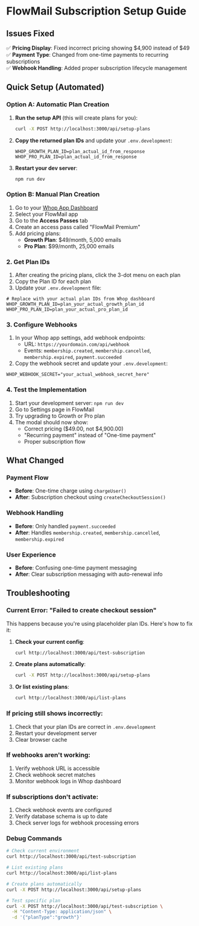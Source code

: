 # FlowMail Subscription Setup Guide

## Issues Fixed

✅ **Pricing Display**: Fixed incorrect pricing showing $4,900 instead of $49  
✅ **Payment Type**: Changed from one-time payments to recurring subscriptions  
✅ **Webhook Handling**: Added proper subscription lifecycle management  

## Quick Setup (Automated)

### Option A: Automatic Plan Creation

1. **Run the setup API** (this will create plans for you):
   ```bash
   curl -X POST http://localhost:3000/api/setup-plans
   ```

2. **Copy the returned plan IDs** and update your `.env.development`:
   ```env
   WHOP_GROWTH_PLAN_ID=plan_actual_id_from_response
   WHOP_PRO_PLAN_ID=plan_actual_id_from_response
   ```

3. **Restart your dev server**:
   ```bash
   npm run dev
   ```

### Option B: Manual Plan Creation

1. Go to your [Whop App Dashboard](https://whop.com/dashboard/developer)
2. Select your FlowMail app
3. Go to the **Access Passes** tab
4. Create an access pass called "FlowMail Premium"
5. Add pricing plans:
   - **Growth Plan**: $49/month, 5,000 emails
   - **Pro Plan**: $99/month, 25,000 emails

### 2. Get Plan IDs

1. After creating the pricing plans, click the 3-dot menu on each plan
2. Copy the Plan ID for each plan
3. Update your `.env.development` file:

```env
# Replace with your actual plan IDs from Whop dashboard
WHOP_GROWTH_PLAN_ID=plan_your_actual_growth_plan_id
WHOP_PRO_PLAN_ID=plan_your_actual_pro_plan_id
```

### 3. Configure Webhooks

1. In your Whop app settings, add webhook endpoints:
   - URL: `https://yourdomain.com/api/webhook`
   - Events: `membership.created`, `membership.cancelled`, `membership.expired`, `payment.succeeded`
2. Copy the webhook secret and update your `.env.development`:

```env
WHOP_WEBHOOK_SECRET="your_actual_webhook_secret_here"
```

### 4. Test the Implementation

1. Start your development server: `npm run dev`
2. Go to Settings page in FlowMail
3. Try upgrading to Growth or Pro plan
4. The modal should now show:
   - Correct pricing ($49.00, not $4,900.00)
   - "Recurring payment" instead of "One-time payment"
   - Proper subscription flow

## What Changed

### Payment Flow
- **Before**: One-time charge using `chargeUser()`
- **After**: Subscription checkout using `createCheckoutSession()`

### Webhook Handling
- **Before**: Only handled `payment.succeeded`
- **After**: Handles `membership.created`, `membership.cancelled`, `membership.expired`

### User Experience
- **Before**: Confusing one-time payment messaging
- **After**: Clear subscription messaging with auto-renewal info

## Troubleshooting

### Current Error: "Failed to create checkout session"

This happens because you're using placeholder plan IDs. Here's how to fix it:

1. **Check your current config**:
   ```bash
   curl http://localhost:3000/api/test-subscription
   ```

2. **Create plans automatically**:
   ```bash
   curl -X POST http://localhost:3000/api/setup-plans
   ```

3. **Or list existing plans**:
   ```bash
   curl http://localhost:3000/api/list-plans
   ```

### If pricing still shows incorrectly:
1. Check that your plan IDs are correct in `.env.development`
2. Restart your development server
3. Clear browser cache

### If webhooks aren't working:
1. Verify webhook URL is accessible
2. Check webhook secret matches
3. Monitor webhook logs in Whop dashboard

### If subscriptions don't activate:
1. Check webhook events are configured
2. Verify database schema is up to date
3. Check server logs for webhook processing errors

### Debug Commands

```bash
# Check current environment
curl http://localhost:3000/api/test-subscription

# List existing plans
curl http://localhost:3000/api/list-plans

# Create plans automatically
curl -X POST http://localhost:3000/api/setup-plans

# Test specific plan
curl -X POST http://localhost:3000/api/test-subscription \
  -H "Content-Type: application/json" \
  -d '{"planType":"growth"}'
```